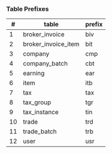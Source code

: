 ### Table Prefixes

| #   | table               | prefix |
| --- | ------------------- | ------ |
| 1   | broker_invoice      | biv    |
| 2   | broker_invoice_item | bit    |
| 3   | company             | cmp    |
| 4   | company_batch       | cbt    |
| 5   | earning             | ear    |
| 6   | item                | itb    |
| 7   | tax                 | tax    |
| 8   | tax_group           | tgr    |
| 9   | tax_instance        | tin    |
| 10  | trade               | trd    |
| 11  | trade_batch         | trb    |
| 12  | user                | usr    |
